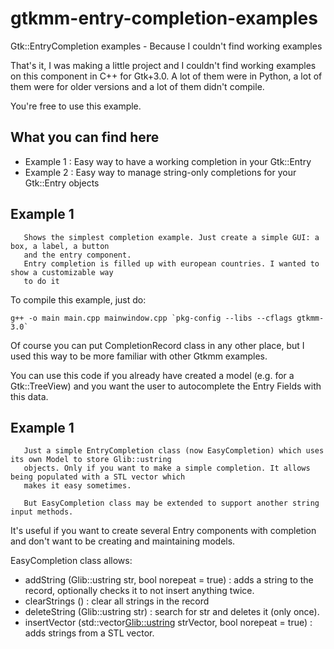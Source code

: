 gtkmm-entry-completion-examples
===============================

Gtk::EntryCompletion examples - Because I couldn't find working examples

That's it, I was making a little project and I couldn't find working examples on
this component in C++ for Gtk+3.0. A lot of them were in Python, a lot of them were 
for older versions and a lot of them didn't compile.

You're free to use this example.

## What you can find here
  - Example 1 : Easy way to have a working completion in your Gtk::Entry
  - Example 2 : Easy way to manage string-only completions for your Gtk::Entry objects

## Example 1 

```
   Shows the simplest completion example. Just create a simple GUI: a box, a label, a button
   and the entry component.
   Entry completion is filled up with european countries. I wanted to show a customizable way
   to do it
```

To compile this example, just do:

```
g++ -o main main.cpp mainwindow.cpp `pkg-config --libs --cflags gtkmm-3.0`
```

Of course you can put CompletionRecord class in any other place, but I used this way to be
more familiar with other Gtkmm examples.


You can use this code if you already have created a model (e.g. for a Gtk::TreeView) and you want
the user to autocomplete the Entry Fields with this data.

## Example 1 

```
   Just a simple EntryCompletion class (now EasyCompletion) which uses its own Model to store Glib::ustring
   objects. Only if you want to make a simple completion. It allows being populated with a STL vector which
   makes it easy sometimes.

   But EasyCompletion class may be extended to support another string input methods.
```

It's useful if you want to create several Entry components with completion and don't want to be creating
and maintaining models.

EasyCompletion class allows:
   - addString (Glib::ustring str, bool norepeat = true) : adds a string to the record, optionally checks it
     to not insert anything twice.
   - clearStrings () : clear all strings in the record
   - deleteString (Glib::ustring str) : search for str and deletes it (only once).
   - insertVector (std::vector<Glib::ustring> strVector, bool norepeat = true) : adds strings from a STL vector.
